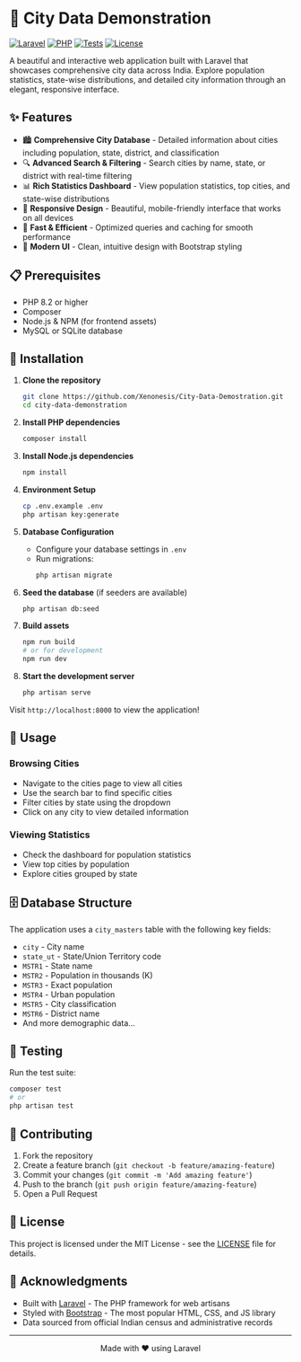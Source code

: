 # 🌆 City Data Demonstration

[![Laravel](https://img.shields.io/badge/Laravel-12.x-FF2D20?style=for-the-badge&logo=laravel)](https://laravel.com)
[![PHP](https://img.shields.io/badge/PHP-8.2+-777BB4?style=for-the-badge&logo=php)](https://php.net)
[![Tests](https://img.shields.io/github/actions/workflow/status/Xenonesis/City-Data-Demostration/tests.yml?branch=master&style=for-the-badge)](https://github.com/Xenonesis/City-Data-Demostration/actions)
[![License](https://img.shields.io/badge/License-MIT-green.svg?style=for-the-badge)](https://opensource.org/licenses/MIT)

A beautiful and interactive web application built with Laravel that showcases comprehensive city data across India. Explore population statistics, state-wise distributions, and detailed city information through an elegant, responsive interface.

## ✨ Features

- 🏙️ **Comprehensive City Database** - Detailed information about cities including population, state, district, and classification
- 🔍 **Advanced Search & Filtering** - Search cities by name, state, or district with real-time filtering
- 📊 **Rich Statistics Dashboard** - View population statistics, top cities, and state-wise distributions
- 📱 **Responsive Design** - Beautiful, mobile-friendly interface that works on all devices
- 🚀 **Fast & Efficient** - Optimized queries and caching for smooth performance
- 🎨 **Modern UI** - Clean, intuitive design with Bootstrap styling

## 📋 Prerequisites

- PHP 8.2 or higher
- Composer
- Node.js & NPM (for frontend assets)
- MySQL or SQLite database

## 🚀 Installation

1. **Clone the repository**
   ```bash
   git clone https://github.com/Xenonesis/City-Data-Demostration.git
   cd city-data-demonstration
   ```

2. **Install PHP dependencies**
   ```bash
   composer install
   ```

3. **Install Node.js dependencies**
   ```bash
   npm install
   ```

4. **Environment Setup**
   ```bash
   cp .env.example .env
   php artisan key:generate
   ```

5. **Database Configuration**
   - Configure your database settings in `.env`
   - Run migrations:
     ```bash
     php artisan migrate
     ```

6. **Seed the database** (if seeders are available)
   ```bash
   php artisan db:seed
   ```

7. **Build assets**
   ```bash
   npm run build
   # or for development
   npm run dev
   ```

8. **Start the development server**
   ```bash
   php artisan serve
   ```

Visit `http://localhost:8000` to view the application!

## 📖 Usage

### Browsing Cities
- Navigate to the cities page to view all cities
- Use the search bar to find specific cities
- Filter cities by state using the dropdown
- Click on any city to view detailed information

### Viewing Statistics
- Check the dashboard for population statistics
- View top cities by population
- Explore cities grouped by state

## 🗄️ Database Structure

The application uses a `city_masters` table with the following key fields:
- `city` - City name
- `state_ut` - State/Union Territory code
- `MSTR1` - State name
- `MSTR2` - Population in thousands (K)
- `MSTR3` - Exact population
- `MSTR4` - Urban population
- `MSTR5` - City classification
- `MSTR6` - District name
- And more demographic data...

## 🧪 Testing

Run the test suite:
```bash
composer test
# or
php artisan test
```

## 🤝 Contributing

1. Fork the repository
2. Create a feature branch (`git checkout -b feature/amazing-feature`)
3. Commit your changes (`git commit -m 'Add amazing feature'`)
4. Push to the branch (`git push origin feature/amazing-feature`)
5. Open a Pull Request

## 📝 License

This project is licensed under the MIT License - see the [LICENSE](LICENSE) file for details.

## 🙏 Acknowledgments

- Built with [Laravel](https://laravel.com) - The PHP framework for web artisans
- Styled with [Bootstrap](https://getbootstrap.com) - The most popular HTML, CSS, and JS library
- Data sourced from official Indian census and administrative records

---

<p align="center">Made with ❤️ using Laravel</p>
